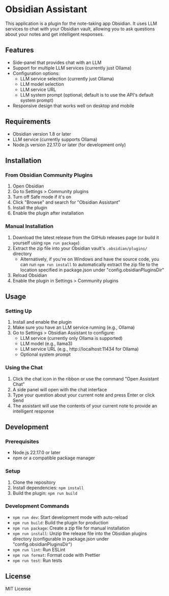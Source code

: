 # Obsidian Assistant

This application is a plugin for the note-taking app Obsidian. It uses LLM services to chat with your Obsidian vault, allowing you to ask questions about your notes and get intelligent responses.

## Features

- Side-panel that provides chat with an LLM
- Support for multiple LLM services (currently just Ollama)
- Configuration options:
  - LLM service selection (currently just Ollama)
  - LLM model selection
  - LLM service URL
  - LLM system prompt (optional; default is to use the API's default system prompt)
- Responsive design that works well on desktop and mobile

## Requirements

- Obsidian version 1.8 or later
- LLM service (currently supports Ollama)
- Node.js version 22.17.0 or later (for development only)

## Installation

### From Obsidian Community Plugins

1. Open Obsidian
2. Go to Settings > Community plugins
3. Turn off Safe mode if it's on
4. Click "Browse" and search for "Obsidian Assistant"
5. Install the plugin
6. Enable the plugin after installation

### Manual Installation

1. Download the latest release from the GitHub releases page (or build it yourself using `npm run package`)
2. Extract the zip file into your Obsidian vault's `.obsidian/plugins/` directory
   - Alternatively, if you're on Windows and have the source code, you can run `npm run install` to automatically extract the zip file to the location specified in package.json under "config.obsidianPluginsDir"
3. Reload Obsidian
4. Enable the plugin in Settings > Community plugins

## Usage

### Setting Up

1. Install and enable the plugin
2. Make sure you have an LLM service running (e.g., Ollama)
3. Go to Settings > Obsidian Assistant to configure:
   - LLM service (currently only Ollama is supported)
   - LLM model (e.g., llama3)
   - LLM service URL (e.g., http://localhost:11434 for Ollama)
   - Optional system prompt

### Using the Chat

1. Click the chat icon in the ribbon or use the command "Open Assistant Chat"
2. A side panel will open with the chat interface
3. Type your question about your current note and press Enter or click Send
4. The assistant will use the contents of your current note to provide an intelligent response

## Development

### Prerequisites

- Node.js 22.17.0 or later
- npm or a compatible package manager

### Setup

1. Clone the repository
2. Install dependencies: `npm install`
3. Build the plugin: `npm run build`

### Development Commands

- `npm run dev`: Start development mode with auto-reload
- `npm run build`: Build the plugin for production
- `npm run package`: Create a zip file for manual installation
- `npm run install`: Unzip the release file into the Obsidian plugins directory (configurable in package.json under "config.obsidianPluginsDir")
- `npm run lint`: Run ESLint
- `npm run format`: Format code with Prettier
- `npm run test`: Run tests

## License

MIT License
